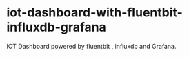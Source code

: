 # iot-dashboard-with-fluentbit-influxdb-grafana
IOT Dashboard powered by fluentbit , influxdb and Grafana.
